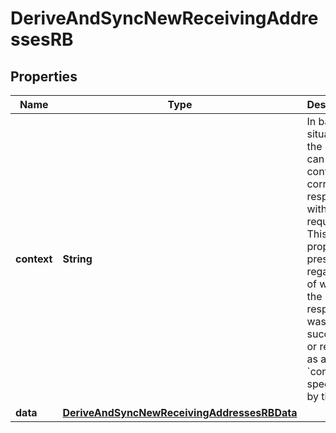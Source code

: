 

# DeriveAndSyncNewReceivingAddressesRB


## Properties

| Name | Type | Description | Notes |
|------------ | ------------- | ------------- | -------------|
|**context** | **String** | In batch situations the user can use the context to correlate responses with requests. This property is present regardless of whether the response was successful or returned as an error. &#x60;context&#x60; is specified by the user. |  [optional] |
|**data** | [**DeriveAndSyncNewReceivingAddressesRBData**](DeriveAndSyncNewReceivingAddressesRBData.md) |  |  |



